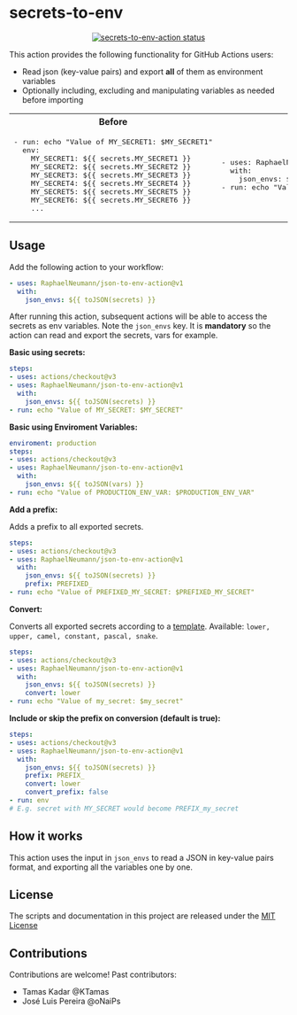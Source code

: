 # secrets-to-env

<p align="center">
  <a href="https://github.com/RaphaelNeumann/json-to-env-action/actions"><img alt="secrets-to-env-action status" src="https://github.com/RaphaelNeumann/json-to-env-action/workflows/build-test/badge.svg"></a>
</p>

This action provides the following functionality for GitHub Actions users:

- Read json (key-value pairs) and export **all** of them as environment variables
- Optionally including, excluding and manipulating variables as needed before importing

<table>
<tr>
<th>
Before
</th>
<th>
After
</th>
</tr>
<tr>
<td>
<pre>
- run: echo "Value of MY_SECRET1: $MY_SECRET1"
  env:
    MY_SECRET1: ${{ secrets.MY_SECRET1 }}
    MY_SECRET2: ${{ secrets.MY_SECRET2 }}
    MY_SECRET3: ${{ secrets.MY_SECRET3 }}
    MY_SECRET4: ${{ secrets.MY_SECRET4 }}
    MY_SECRET5: ${{ secrets.MY_SECRET5 }}
    MY_SECRET6: ${{ secrets.MY_SECRET6 }}
    ...
</pre>
</td>

<td>
<pre>
- uses: RaphaelNeumann/json-to-env-action@v1
  with:
    json_envs: ${{ toJSON(secrets) }}
- run: echo "Value of MY_SECRET1: $MY_SECRET1"
</pre>
</td>

</tr>
</table>

## Usage

Add the following action to your workflow:

```yaml
- uses: RaphaelNeumann/json-to-env-action@v1
  with:
    json_envs: ${{ toJSON(secrets) }}
```

After running this action, subsequent actions will be able to access the secrets as env variables.
Note the `json_envs` key. It is **mandatory** so the action can read and export the secrets, vars for example.

**Basic using secrets:**

```yaml
steps:
- uses: actions/checkout@v3
- uses: RaphaelNeumann/json-to-env-action@v1
  with:
    json_envs: ${{ toJSON(secrets) }}
- run: echo "Value of MY_SECRET: $MY_SECRET"
```

**Basic using Enviroment Variables:**

```yaml
enviroment: production
steps:
- uses: actions/checkout@v3
- uses: RaphaelNeumann/json-to-env-action@v1
  with:
    json_envs: ${{ toJSON(vars) }}
- run: echo "Value of PRODUCTION_ENV_VAR: $PRODUCTION_ENV_VAR"
```

**Add a prefix:**

Adds a prefix to all exported secrets.

```yaml
steps:
- uses: actions/checkout@v3
- uses: RaphaelNeumann/json-to-env-action@v1
  with:
    json_envs: ${{ toJSON(secrets) }}
    prefix: PREFIXED_
- run: echo "Value of PREFIXED_MY_SECRET: $PREFIXED_MY_SECRET"
```

**Convert:**

Converts all exported secrets according to a [template](https://github.com/blakeembrey/change-case#core).
Available: `lower, upper, camel, constant, pascal, snake`.
  
```yaml
steps:
- uses: actions/checkout@v3
- uses: RaphaelNeumann/json-to-env-action@v1
  with:
    json_envs: ${{ toJSON(secrets) }}
    convert: lower
- run: echo "Value of my_secret: $my_secret"
```

**Include or skip the prefix on conversion (default is true):**

```yaml
steps:
- uses: actions/checkout@v3
- uses: RaphaelNeumann/json-to-env-action@v1
  with:
    json_envs: ${{ toJSON(secrets) }}
    prefix: PREFIX_
    convert: lower
    convert_prefix: false
- run: env
# E.g. secret with MY_SECRET would become PREFIX_my_secret
```

## How it works

This action uses the input in `json_envs` to read a JSON in key-value pairs format, and exporting all the variables one by one.

## License

The scripts and documentation in this project are released under the [MIT License](LICENSE)

## Contributions
Contributions are welcome! Past contributors:

- Tamas Kadar @KTamas
- José Luis Pereira @oNaiPs
